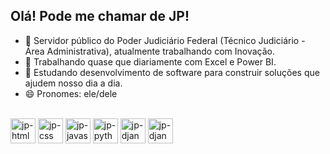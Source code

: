 ## Olá! Pode me chamar de JP!

- 🔭 Servidor público do Poder Judiciário Federal (Técnico Judiciário - Área Administrativa), atualmente trabalhando com Inovação.
- 🎲 Trabalhando quase que diariamente com Excel e Power BI.
- 🌱 Estudando desenvolvimento de software para construir soluções que ajudem nosso dia a dia.
- 😄 Pronomes: ele/dele


<div style="displau: inline-block"><br>  
  <img align="center" alt="jp-html5" heigh="40" width="40" src="https://cdn.jsdelivr.net/gh/devicons/devicon@latest/icons/html5/html5-original.svg" />
  <img align="center" alt="jp-css" heigh="40" width="40" src="https://cdn.jsdelivr.net/gh/devicons/devicon@latest/icons/css3/css3-original.svg" />
  <img align="center" alt="jp-javascript" heigh="40" width="40" src="https://cdn.jsdelivr.net/gh/devicons/devicon@latest/icons/javascript/javascript-original.svg" />       
  <img align="center" alt="jp-python" heigh="40" width="40" src="https://cdn.jsdelivr.net/gh/devicons/devicon@latest/icons/python/python-original.svg" />
  <img align="center" alt="jp-django" heigh="40" width="40" src="https://cdn.jsdelivr.net/gh/devicons/devicon@latest/icons/django/django-plain.svg" />
  <img align="center" alt="jp-django-rest-framework" heigh="40" width="40" src="https://cdn.jsdelivr.net/gh/devicons/devicon@latest/icons/djangorest/djangorest-original.svg" />
</div>
